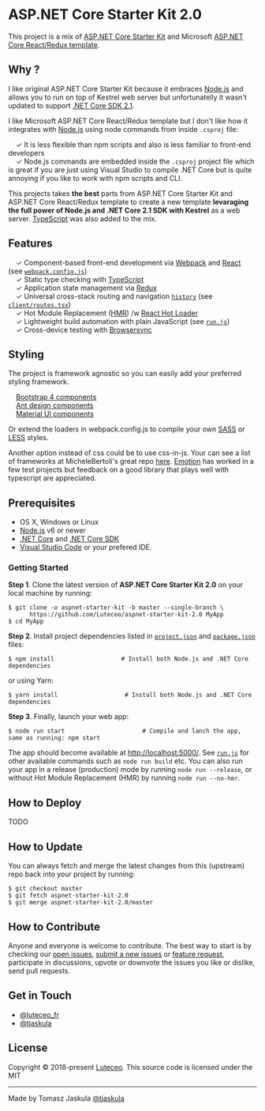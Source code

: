 ASP.NET Core Starter Kit 2.0
==================

This project is a mix of [ASP.NET Core Starter Kit](https://github.com/kriasoft/aspnet-starter-kit) and Microsoft [ASP.NET Core React/Redux template](https://docs.microsoft.com/en-us/aspnet/core/spa/react?tabs=visual-studio).

## Why ?
I like original ASP.NET Core Starter Kit because it embraces [Node.js](https://nodejs.org/) and allows you to run on top of Kestrel web server but unfortunatelly it wasn't updated to support [.NET Core SDK 2.1](https://www.microsoft.com/net/download/).

I like Microsoft ASP.NET Core React/Redux template but I don't like how it integrates with [Node.js](https://nodejs.org/) using node commands from inside `.csproj` file:  

&nbsp; &nbsp; ✓ It is less flexible than npm scripts and also is less familiar to front-end developers  
&nbsp; &nbsp; ✓ Node.js commands are embedded inside the `.csproj` project file which is great if you are just using Visual Studio to compile .NET Core but is quite annoying if you like to work with npm scripts and CLI.

This projects takes **the best** parts from ASP.NET Core Starter Kit and ASP.NET Core React/Redux template to create a new template **levaraging the full power of Node.js and .NET Core 2.1 SDK with Kestrel** as a web server. [TypeScript](https://www.typescriptlang.org) was also added to the mix.

## Features

&nbsp; &nbsp; ✓ Component-based front-end development via [Webpack](https://webpack.github.io/) and [React](https://facebook.github.io/react) (see [`webpack.config.js`](webpack.config.js))  
&nbsp; &nbsp; ✓ Static type checking with [TypeScript](https://www.typescriptlang.org)  
&nbsp; &nbsp; ✓ Application state management via [Redux](http://redux.js.org/)  
&nbsp; &nbsp; ✓ Universal cross-stack routing and navigation [`history`](https://github.com/ReactJSTraining/history) (see [`client/routes.tsx`](client/routes.tsx))  
&nbsp; &nbsp; ✓ Hot Module Replacement ([HMR](https://webpack.github.io/docs/hot-module-replacement.html)) /w [React Hot Loader](http://gaearon.github.io/react-hot-loader/)  
&nbsp; &nbsp; ✓ Lightweight build automation with plain JavaScript (see [`run.js`](run.js))  
&nbsp; &nbsp; ✓ Cross-device testing with [Browsersync](https://browsersync.io/)

## Styling
The project is framework agnostic so you can easily add your preferred styling framework. 
   
&nbsp; &nbsp; [Bootstrap 4 components](https://reactstrap.github.io/)   
&nbsp; &nbsp; [Ant design components](https://ant.design/)   
&nbsp; &nbsp; [Material UI components](https://material-ui.com/)   
   
Or extend the loaders in webpack.config.js to compile your own [SASS](https://github.com/webpack-contrib/sass-loader) or [LESS](https://github.com/webpack-contrib/less-loader) styles.

Another option instead of css could be to use css-in-js. Your can see a list of frameworks at MicheleBertoli's great repo [here](https://github.com/MicheleBertoli/css-in-js). [Emotion](https://github.com/emotion-js/emotion) has worked in a few test projects but feedback on a good library that plays well with typescript are appreciated. 

## Prerequisites

* OS X, Windows or Linux
* [Node.js](https://nodejs.org) v6 or newer
* [.NET Core](https://www.microsoft.com/net/core) and [.NET Core SDK](https://www.microsoft.com/net/core)
* [Visual Studio Code](https://code.visualstudio.com/) or your prefered IDE.

### Getting Started

**Step 1**. Clone the latest version of **ASP.NET Core Starter Kit 2.0** on your local machine by running:

```shell
$ git clone -o aspnet-starter-kit -b master --single-branch \
      https://github.com/Luteceo/aspnet-starter-kit-2.0 MyApp
$ cd MyApp
```

**Step 2**. Install project dependencies listed in [`project.json`](server/project.json) and
[`package.json`](package.json) files: 

```shell
$ npm install                   # Install both Node.js and .NET Core dependencies
```

or using Yarn:

```shell
$ yarn install                   # Install both Node.js and .NET Core dependencies
```

**Step 3**. Finally, launch your web app:

```shell
$ node run start                      # Compile and lanch the app, same as running: npm start
```

The app should become available at [http://localhost:5000/](http://localhost:5000/).
See [`run.js`](run.js) for other available commands such as `node run build` etc.
You can also run your app in a release (production) mode by running `node run --release`, or without
Hot Module Replacement (HMR) by running `node run --no-hmr`.

## How to Deploy

TODO

## How to Update

You can always fetch and merge
the latest changes from this (upstream) repo back into your project by running:

```shell
$ git checkout master
$ git fetch aspnet-starter-kit-2.0
$ git merge aspnet-starter-kit-2.0/master 
```

## How to Contribute

Anyone and everyone is welcome to contribute. The best way to
start is by checking our [open issues](https://github.com/Luteceo/aspnet-starter-kit-2.0/issues),
[submit a new issues](https://github.com/Luteceo/aspnet-starter-kit-2.0/issues/new?labels=bug) or
[feature request](https://github.com/Luteceo/aspnet-starter-kit-2.0/issues/new?labels=enhancement),
participate in discussions, upvote or downvote the issues you like or dislike, send pull
requests.

## Get in Touch

* [@luteceo_fr](https://twitter.com/luteceo_fr)
* [@tjaskula](https://twitter.com/tjaskula)

## License

Copyright © 2018-present [Luteceo](http://luteceo.com). This source code is licensed under the MIT

---
Made by Tomasz Jaskula [@tjaskula](https://twitter.com/tjaskula)
